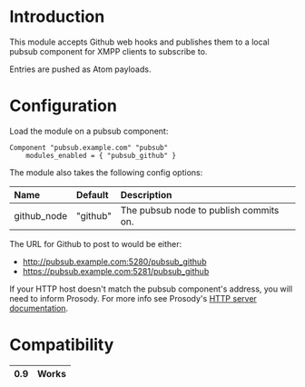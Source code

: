 # Introduction #

This module accepts Github web hooks and publishes them to a local pubsub component for XMPP clients to subscribe to.

Entries are pushed as Atom payloads.

# Configuration #

Load the module on a pubsub component:

```
Component "pubsub.example.com" "pubsub"
    modules_enabled = { "pubsub_github" }
```

The module also takes the following config options:

| **Name** | **Default** | **Description** |
|:---------|:------------|:----------------|
| github\_node | "github"    | The pubsub node to publish commits on. |

The URL for Github to post to would be either:

  * http://pubsub.example.com:5280/pubsub_github
  * https://pubsub.example.com:5281/pubsub_github

If your HTTP host doesn't match the pubsub component's address, you will need to inform Prosody. For more info see Prosody's [HTTP server documentation](https://prosody.im/doc/http#virtual_hosts).

# Compatibility #
| 0.9 | Works |
|:----|:------|
